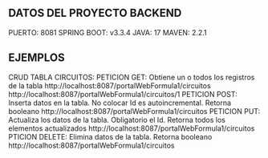 ## DATOS DEL PROYECTO BACKEND
PUERTO: 8081
SPRING BOOT: v3.3.4
JAVA: 17
MAVEN: 2.2.1

## EJEMPLOS

CRUD TABLA CIRCUITOS:
  PETICION GET: Obtiene un o todos los registros de la tabla
    http://localhost:8087/portalWebFormula1/circuitos
    http://localhost:8087/portalWebFormula1/circuitos/1
  PETICION POST: Inserta datos en la tabla. No colocar Id es autoincremental. Retorna booleano
    http://localhost:8087/portalWebFormula1/circuitos
  PETICION PUT: Actualiza los datos de la tabla. Obligatorio el Id. Retorna todos los elementos actualizados
    http://localhost:8087/portalWebFormula1/circuitos
  PTICION DELETE: Elimina datos de la tabla. Retorna booleano
    http://localhost:8087/portalWebFormula1/circuitos
